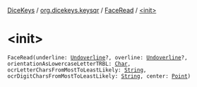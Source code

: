 [DiceKeys](../../index.md) / [org.dicekeys.keysqr](../index.md) / [FaceRead](index.md) / [&lt;init&gt;](./-init-.md)

# &lt;init&gt;

`FaceRead(underline: `[`Undoverline`](../-undoverline/index.md)`?, overline: `[`Undoverline`](../-undoverline/index.md)`?, orientationAsLowercaseLetterTRBL: `[`Char`](https://kotlinlang.org/api/latest/jvm/stdlib/kotlin/-char/index.html)`, ocrLetterCharsFromMostToLeastLikely: `[`String`](https://kotlinlang.org/api/latest/jvm/stdlib/kotlin/-string/index.html)`, ocrDigitCharsFromMostToLeastLikely: `[`String`](https://kotlinlang.org/api/latest/jvm/stdlib/kotlin/-string/index.html)`, center: `[`Point`](../-point/index.md)`)`